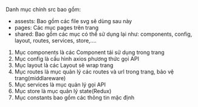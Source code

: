 Danh mục chính src bao gồm:

-   assests: Bao gồm các file svg sẽ dùng sau này
-   pages: Các mục pages trên trang
-   shared: Bao gồm các mục có thể sử dụng lại như: components, config, layout, routes, services, store,....

1. Mục components là các Component tái sử dụng trong trang
2. Mục config là cấu hình axios phương thức gọi API
3. Mục layout là các Layout sẽ wrap trang
4. Mục routes là mục quản lý các routes và url trong trang, bảo vệ trang(middlareware)
5. Mục services là mục quản lý gọi API
6. Mục store là mục quản lý state(Redux)
7. Mục constants bao gồm các thông tin mặc định

